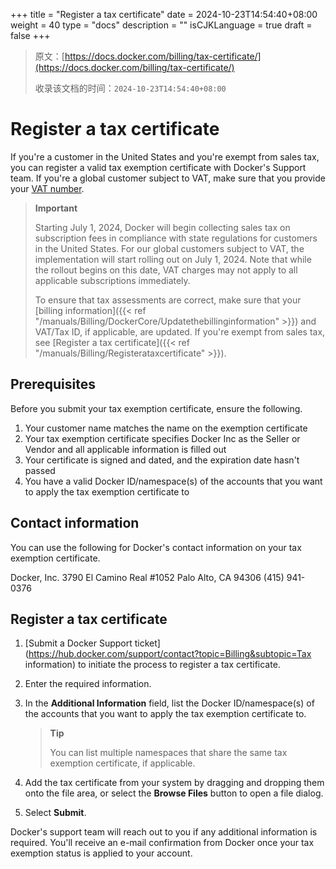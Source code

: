 +++
title = "Register a tax certificate"
date = 2024-10-23T14:54:40+08:00
weight = 40
type = "docs"
description = ""
isCJKLanguage = true
draft = false
+++

> 原文：[https://docs.docker.com/billing/tax-certificate/](https://docs.docker.com/billing/tax-certificate/)
>
> 收录该文档的时间：`2024-10-23T14:54:40+08:00`

# Register a tax certificate

If you're a customer in the United States and you're exempt from sales tax, you can register a valid tax exemption certificate with Docker's Support team. If you're a global customer subject to VAT, make sure that you provide your [VAT number](https://docs.docker.com/billing/core-billing/history/#include-your-vat-number-on-your-invoice).

> **Important**
>
> 
>
> Starting July 1, 2024, Docker will begin collecting sales tax on subscription fees in compliance with state regulations for customers in the United States. For our global customers subject to VAT, the implementation will start rolling out on July 1, 2024. Note that while the rollout begins on this date, VAT charges may not apply to all applicable subscriptions immediately.
>
> To ensure that tax assessments are correct, make sure that your [billing information]({{< ref "/manuals/Billing/DockerCore/Updatethebillinginformation" >}}) and VAT/Tax ID, if applicable, are updated. If you're exempt from sales tax, see [Register a tax certificate]({{< ref "/manuals/Billing/Registerataxcertificate" >}}).

## Prerequisites

Before you submit your tax exemption certificate, ensure the following.

1. Your customer name matches the name on the exemption certificate
2. Your tax exemption certificate specifies Docker Inc as the Seller or Vendor and all applicable information is filled out
3. Your certificate is signed and dated, and the expiration date hasn't passed
4. You have a valid Docker ID/namespace(s) of the accounts that you want to apply the tax exemption certificate to

## Contact information

You can use the following for Docker's contact information on your tax exemption certificate.

Docker, Inc.
3790 El Camino Real #1052
Palo Alto, CA 94306
(415) 941-0376

## Register a tax certificate

1. [Submit a Docker Support ticket](https://hub.docker.com/support/contact?topic=Billing&subtopic=Tax information) to initiate the process to register a tax certificate.

2. Enter the required information.

3. In the **Additional Information** field, list the Docker ID/namespace(s) of the accounts that you want to apply the tax exemption certificate to.

   > **Tip**
   >
   > 
   >
   > You can list multiple namespaces that share the same tax exemption certificate, if applicable.

4. Add the tax certificate from your system by dragging and dropping them onto the file area, or select the **Browse Files** button to open a file dialog.

5. Select **Submit**.

Docker's support team will reach out to you if any additional information is required. You'll receive an e-mail confirmation from Docker once your tax exemption status is applied to your account.
